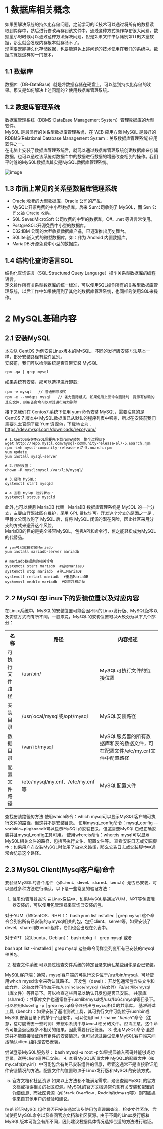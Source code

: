 <h1>1 数据库相关概念</h1>

如果要解决系统的持久化存储问题，之前学习的IO技术可以通过将所有的数据读取到内存中，然后进行修改再存到该文件中。通过这种方式操作存在很大问题，数据量小的时候可以通过这种方法解决问题，但是如果文件中存储例如1T的大量数据，那么就会发现内存根本就存储不了。<br>
现需要既能持久化存储数据，也要能避免上述问题的技术使用在我们的系统中。数据库就是这样的一门技术。<br>

<h2>1.1 数据库</h2>

数据库（DB-DataBase）就是将数据存储在硬盘上，可以达到持久化存储的效果。那又是如何解决上述问题的？使用数据库管理系统。

<h2>1.2 数据库管理系统</h2>

数据库管理系统（DBMS-DataBase Management System）管理数据库的大型软件。<br>
MySQL 是最流行的关系型数据库管理系统，在 WEB 应用方面 MySQL 是最好的 RDBMS(Relational Database Management System：关系数据库管理系统)应用软件之一。<br>
在电脑上安装了数据库管理系统后，就可以通过数据库管理系统创建数据库来存储数据，也可以通过该系统对数据库中的数据进行数据的增删改查相关的操作。我们平时说的MySQL数据库其实是MySQL数据库管理系统。<br>

![image](https://github.com/WarlockW/JAVA_Learning/assets/64346345/ad96fc62-389c-4759-b470-45963cafbd41)

<h2>1.3 市面上常见的关系型数据库管理系统</h2>

<ul>
  <li>Oracle:收费的大型数据库，Oracle 公司的产品。 </li>
  <li>MySQL:开源免费的中小型数据库。后来 Sun公司收购了 MySQL，而 Sun 公司又被 Oracle 收购。 </li>
  <li>SQL Sever:MicroSoft 公司收费的中型的数据库。C#、.net 等语言常使用。 </li>
  <li>PostgreSQL:开源免费中小型的数据库。 </li>
  <li>DB2:IBM 公司的大型收费数据库产品，已逐渐推出历史舞台。 </li>
  <li>SQLite:嵌入式的微型数据库。如：作为 Android 内置数据库。 </li>
  <li>MariaDB:开源免费中小型的数据库。 </li>
</ul>

<h2>1.4 结构化查询语言SQL</h2>

结构化查询语言（SQL-Structured Query Language）操作关系型数据库的编程语言。<br>
定义操作所有关系型数据库的统一标准，可以使用SQL操作所有的关系型数据库管理系统，以后工作中如果使用到了其他的数据库管理系统，也同样的使用SQL来操作。<br>

<h1>2 MySQL基础内容</h1>

<h2>2.1 安装MySQL</h2>
本次以 CentOS 为例安装Linux版本的MySQL，不同的发行版安装方法基本一样，部分安装路径有些许区别。<br>
安装前，我们可以检测系统是否自带安装 MySQL:<br>

```
rpm -qa | grep mysql
```

如果系统有安装，那可以选择进行卸载:<br>

```
rpm -e mysql　　// 普通删除模式
rpm -e --nodeps mysql　　// 强力删除模式，如果使用上面命令删除时，提示有依赖的其它文件，则用该命令可以对其进行强力删除
```

接下来我们在 Centos7 系统下使用 yum 命令安装 MySQL，需要注意的是 CentOS 7 版本中 MySQL数据库已从默认的程序列表中移除，所以在安装前我们需要先去官网下载 Yum 资源包，下载地址为：https://dev.mysql.com/downloads/repo/yum/ <br>

```
# 1.CentOS安装MySQL需要先下载rpm安装包，整个过程如下
wget http://repo.mysql.com/mysql-community-release-el7-5.noarch.rpm
rpm -ivh mysql-community-release-el7-5.noarch.rpm
yum update
yum install mysql-server

# 2.权限设置：
chown -R mysql:mysql /var/lib/mysql/

# 3.启动 MySQL：
systemctl start mysqld

# 4.查看 MySQL 运行状态：
systemctl status mysqld
```

此外,也可以使用 MariaDB 代替，MariaDB 数据库管理系统是 MySQL 的一个分支，主要由开源社区在维护，采用 GPL 授权许可。开发这个分支的原因之一是：甲骨文公司收购了 MySQL 后，有将 MySQL 闭源的潜在风险，因此社区采用分支的方式来避开这个风险。 <br>
MariaDB的目的是完全兼容MySQL，包括API和命令行，使之能轻松成为MySQL的代替品。 <br>

```
# yum可以直接安装Mariadb
yum install mariadb-server mariadb

# mariadb数据库的相关命令
systemctl start mariadb  #启动MariaDB
systemctl stop mariadb  #停止MariaDB
systemctl restart mariadb  #重启MariaDB
systemctl enable mariadb  #设置开机启动
```

<h2>2.2 MySQL在Linux下的安装位置以及对应内容</h2>

在Linux系统中，MySQL的安装位置可能会因不同的Linux发行版、MySQL版本以及安装方式而有所不同。一般来说，MySQL的安装位置可以大致分为以下几个部分：

<table>  
  <tr>  
    <th>名称</th>  
    <th>路径</th>
    <th>内容描述</th>  
  </tr>  
  <tr>  
    <td>可执行文件路径</td> 
    <td>/usr/bin/</td>
    <td>MySQL可执行文件的链接位置</td>  
  </tr>  
  <tr>  
    <td>安装目录</td> 
    <td>/usr/local/mysql或/opt/mysql</td>
    <td>MySQL安装路径</td>  
  </tr>  
  <tr>  
    <td>数据目录</td> 
    <td>/var/lib/mysql</td>
    <td>MySQL服务器的所有数据库和表的数据文件，可在配置文件/etc/my.cnf文件中配置路径</td>  
  </tr> 
  <tr>  
    <td>配置文件路径</td> 
    <td>/etc/mysql/my.cnf、/etc/my.cnf等</td>
    <td>MySQL配置文件</td>  
  </tr> 
</table>

查找安装路径的方法
使用which命令：which mysql可以显示MySQL客户端可执行文件的路径，但这并不是安装目录。
使用mysql_config命令：mysql_config --variable=pkgbasedir可以显示MySQL的安装目录，但这需要MySQL已经正确安装并且mysql_config工具可用。
使用whereis命令：whereis mysql可以显示MySQL相关文件的路径，包括可执行文件、配置文件等。
查看安装日志或安装脚本：如果用户在安装MySQL时使用了自定义路径，那么安装日志或安装脚本中通常会记录这个路径。

<h2>2.3 MySQL Client(Mysql客户端)命令</h2>

要验证MySQL的各个组件（如client、devel、shared、bench）是否已安装，可以通过多种方法进行确认。以下是一些常见的验证方法：

1. 使用包管理器查询
在Linux系统中，如果MySQL是通过YUM、APT等包管理器安装的，可以使用包管理器来查询已安装的包。

对于YUM（如CentOS、RHEL）：
bash
yum list installed | grep mysql
这个命令会列出所有已安装的与mysql相关的包，包括client、server等。如果安装了devel、shared或bench组件，它们也会出现在列表中。

对于APT（如Ubuntu、Debian）：
bash
dpkg -l | grep mysql
或者

bash
apt list --installed | grep mysql
这些命令同样会列出所有已安装的mysql相关包。

2. 检查文件系统
可以通过检查文件系统的特定目录来确认某些组件是否已安装。

MySQL客户端：通常，mysql客户端的可执行文件位于/usr/bin/mysql。可以使用which mysql命令来确认其路径。
开发包（devel）：开发包通常包含头文件和库文件，这些文件可能位于如/usr/include/mysql（头文件）和/usr/lib/mysql（库文件）等目录下。可以检查这些目录以确认开发包是否已安装。
共享库（shared）：共享库文件也通常位于/usr/lib/mysql或/usr/lib64/mysql等目录下。可以使用ldconfig -p | grep mysql命令来列出与mysql相关的共享库。
基准测试工具（bench）：如果安装了基准测试工具，其可执行文件可能位于/usr/bin或MySQL安装目录下的某个子目录中。可以使用find / -name "*bench*"命令（注意，这可能需要一些时间）来搜索系统中与bench相关的文件。但请注意，这个命令可能会返回很多不相关的结果，因此需要仔细筛选。
3. 使用MySQL命令
虽然这并不能直接验证所有组件的安装情况，但可以通过尝试使用MySQL客户端来间接确认client组件是否已安装。

尝试登录MySQL服务器：
bash
mysql -u root -p
如果提示输入密码并能够成功登录，说明client组件已安装。
4. 查看MySQL配置文件
MySQL的配置文件（如my.cnf或my.ini）中可能包含有关已安装组件的信息，尽管这通常不是直接验证组件安装情况的方法。配置文件的位置取决于Linux发行版和MySQL的安装方式。

5. 官方文档和社区资源
如果以上方法都不能满足需求，建议查阅MySQL的官方文档或搜索相关的社区资源。MySQL的官方文档通常包含有关安装和配置的详细信息，而社区资源（如Stack Overflow、Reddit的r/mysql等）则可能提供来自其他用户的经验和建议。

结论
验证MySQL组件是否已安装通常涉及使用包管理器查询、检查文件系统、尝试使用MySQL命令以及查阅官方文档和社区资源。由于不同的Linux发行版和MySQL版本可能会有所不同，因此建议根据具体情况选择合适的方法进行验证。

